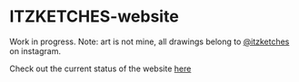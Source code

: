 # ITZKETCHES-website
<p>Work in progress. Note: art is not mine, all drawings belong to <a href="https://www.instagram.com/itzketches/">@itzketches</a> on instagram.</p>
<p>Check out the current status of the website <a href="https://lilyxmeng.github.io/itzketches/">here</a></p>
